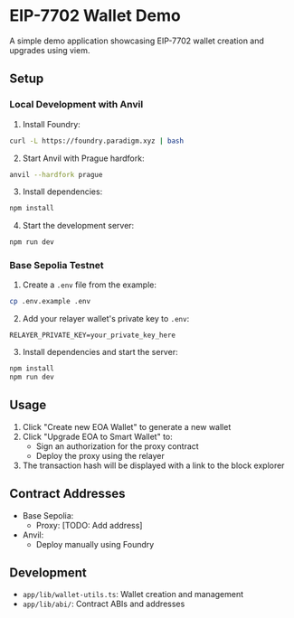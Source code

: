 # EIP-7702 Wallet Demo

A simple demo application showcasing EIP-7702 wallet creation and upgrades using viem.

## Setup

### Local Development with Anvil

1. Install Foundry:
```bash
curl -L https://foundry.paradigm.xyz | bash
```

2. Start Anvil with Prague hardfork:
```bash
anvil --hardfork prague
```

3. Install dependencies:
```bash
npm install
```

4. Start the development server:
```bash
npm run dev
```

### Base Sepolia Testnet

1. Create a `.env` file from the example:
```bash
cp .env.example .env
```

2. Add your relayer wallet's private key to `.env`:
```
RELAYER_PRIVATE_KEY=your_private_key_here
```

3. Install dependencies and start the server:
```bash
npm install
npm run dev
```

## Usage

1. Click "Create new EOA Wallet" to generate a new wallet
2. Click "Upgrade EOA to Smart Wallet" to:
   - Sign an authorization for the proxy contract
   - Deploy the proxy using the relayer
3. The transaction hash will be displayed with a link to the block explorer

## Contract Addresses

- Base Sepolia:
  - Proxy: [TODO: Add address]
- Anvil:
  - Deploy manually using Foundry

## Development

- `app/lib/wallet-utils.ts`: Wallet creation and management
- `app/lib/abi/`: Contract ABIs and addresses